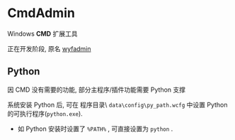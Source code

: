 # CmdAdmin

Windows **CMD** 扩展工具

正在开发阶段, 原名 [wyfadmin](https://github.com/wyf01239/wyfadmin_old)

## Python

因 CMD 没有需要的功能, 部分主程序/插件功能需要 Python 支撑

系统安装 Python 后, 可在 程序目录\ ```data\config\py_path.wcfg``` 中设置 Python 的可执行程序(```python.exe```).

- 如 Python 安装时设置了 ```%PATH%``` , 可直接设置为 ```python``` .